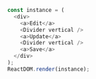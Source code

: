 <!--start-code-->

```js
const instance = (
  <div>
    <a>Edit</a>
    <Divider vertical />
    <a>Update</a>
    <Divider vertical />
    <a>Save</a>
  </div>
);
ReactDOM.render(instance);
```

<!--end-code-->
